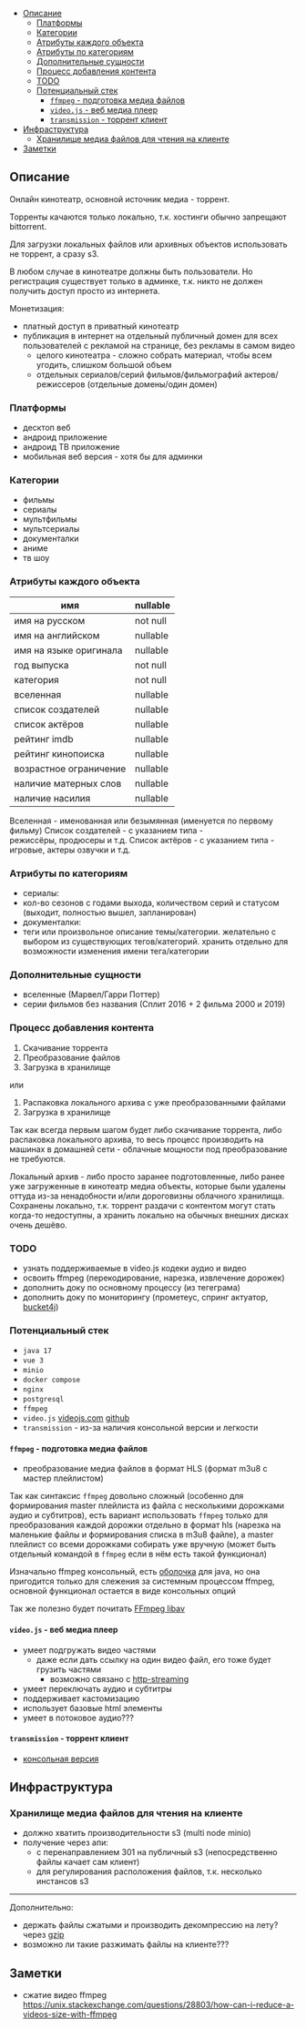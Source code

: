 <!-- TOC -->
  * [Описание](#описание)
    * [Платформы](#платформы)
    * [Категории](#категории)
    * [Атрибуты каждого объекта](#атрибуты-каждого-объекта)
    * [Атрибуты по категориям](#атрибуты-по-категориям)
    * [Дополнительные сущности](#дополнительные-сущности)
    * [Процесс добавления контента](#процесс-добавления-контента)
    * [TODO](#todo)
    * [Потенциальный стек](#потенциальный-стек)
      * [`ffmpeg` - подготовка медиа файлов](#ffmpeg---подготовка-медиа-файлов)
      * [`video.js` - веб медиа плеер](#videojs---веб-медиа-плеер)
      * [`transmission` - торрент клиент](#transmission---торрент-клиент)
  * [Инфраструктура](#инфраструктура)
    * [Хранилище медиа файлов для чтения на клиенте](#хранилище-медиа-файлов-для-чтения-на-клиенте)
  * [Заметки](#заметки)
<!-- TOC -->

## Описание
Онлайн кинотеатр, основной источник медиа - торрент. 

Торренты качаются только локально, т.к. хостинги обычно запрещают bittorrent.

Для загрузки локальных файлов или архивных объектов использовать не торрент, а сразу s3.

В любом случае в кинотеатре должны быть пользователи. Но регистрация существует только в админке, т.к. никто не должен получить доступ просто из интернета.

Монетизация:
- платный доступ в приватный кинотеатр
- публикация в интернет на отдельный публичный домен для всех пользователей с рекламой на странице, без рекламы в самом видео
  - целого кинотеатра - сложно собрать материал, чтобы всем угодить, слишком большой объем
  - отдельных сериалов/серий фильмов/фильмографий актеров/режиссеров (отдельные домены/один домен)

### Платформы
- десктоп веб
- андроид приложение
- андроид ТВ приложение
- мобильная веб версия - хотя бы для админки

### Категории
- фильмы
- сериалы
- мультфильмы
- мультсериалы
- документалки
- аниме
- тв шоу

### Атрибуты каждого объекта
| имя                    | nullable |
|------------------------|----------|
| имя на русском         | not null |
| имя на английском      | nullable |
| имя на языке оригинала | nullable |
| год выпуска            | not null |
| категория              | not null |
| вселенная              | nullable |
| список создателей      | nullable |
| список актёров         | nullable |
| рейтинг imdb           | nullable |
| рейтинг кинопоиска     | nullable |
| возрастное ограничение | nullable |
| наличие матерных слов  | nullable |
| наличие насилия        | nullable |

Вселенная - именованная или безымянная (именуется по первому фильму)
Список создателей - с указанием типа - <br/>режиссёры, продюсеры и т.д.
Список актёров - с указанием типа - <br/>игровые, актеры озвучки и т.д.

### Атрибуты по категориям
- сериалы:
 - кол-во сезонов с годами выхода, количеством серий и статусом (выходит, полностью вышел, запланирован)
- документалки:
 - теги или произвольное описание темы/категории. желательно с выбором из существующих тегов/категорий. хранить отдельно для возможности изменения имени тега/категории

### Дополнительные сущности
- вселенные (Марвел/Гарри Поттер)
- серии фильмов без названия (Сплит 2016 + 2 фильма 2000 и 2019)

### Процесс добавления контента
1. Скачивание торрента
2. Преобразование файлов
3. Загрузка в хранилище

или

1. Распаковка локального архива с уже преобразованными файлами
2. Загрузка в хранилище

Так как всегда первым шагом будет либо скачивание торрента, либо распаковка локального архива, то весь процесс производить на машинах в домашней сети - облачные мощности под преобразование не требуются.

Локальный архив - либо просто заранее подготовленные, либо ранее уже загруженные в кинотеатр медиа объекты, которые были удалены оттуда из-за ненадобности и/или дороговизны облачного хранилища. Сохранены локально, т.к. торрент раздачи с контентом могут стать когда-то недоступны, а хранить локально на обычных внешних дисках очень дешёво. 

### TODO
- узнать поддерживаемые в video.js кодеки аудио и видео
- освоить ffmpeg (перекодирование, нарезка, извлечение дорожек)
- дополнить доку по основному процессу (из тегеграма)
- дополнить доку по мониторингу (прометеус, спринг актуатор, [bucket4j](https://www.baeldung.com/spring-bucket4j))

### Потенциальный стек
- `java 17`
- `vue 3`
- `minio`
- `docker compose`
- `nginx`
- `postgresql`
- `ffmpeg`
- `video.js` [videojs.com](https://videojs.com/) [github](https://github.com/videojs/video.js)
- `transmission` - из-за наличия консольной версии и легкости

#### `ffmpeg` - подготовка медиа файлов
- преобразование медиа файлов в формат HLS (формат m3u8 с мастер плейлистом)

Так как синтаксис `ffmpeg` довольно сложный (особенно для формирования master плейлиста из файла с несколькими дорожками аудио и субтитров), есть вариант использовать `ffmpeg` только для преобразования каждой дорожки отдельно в формат hls (нарезка на маленькие файлы и формирования списка в m3u8 файле), а master плейлист со всеми дорожками собирать уже вручную (может быть отдельный командой в `ffmpeg` если в нём есть такой функционал) 

Изначально ffmpeg консольный, есть [оболочка](https://github.com/bramp/ffmpeg-cli-wrapper) для java, но она пригодится только для слежения за системным процессом ffmpeg, основной функционал остается в виде консольных опций

Так же полезно будет почитать [FFmpeg libav](https://habr.com/ru/company/edison/blog/495614/)

#### `video.js` - веб медиа плеер
- умеет подгружать видео частями
  - даже если дать ссылку на один видео файл, его тоже будет грузить частями
    - возможно связано с [http-streaming](https://github.com/videojs/http-streaming)
- умеет переключать аудио и субтитры
- поддерживает кастомизацию
- использует базовые html элементы
- умеет в потоковое аудио???
#### `transmission` - торрент клиент
- [консольная версия](https://cli-ck.io/transmission-cli-user-guide/)

## Инфраструктура
### Хранилище медиа файлов для чтения на клиенте
- должно хватить производительности s3 (multi node minio)
- получение через апи:
  - с перенаправлением 301 на публичный s3 (непосредственно файлы качает сам клиент)
  - для регулирования расположения файлов, т.к. несколько инстансов s3

---

Дополнительно:
- держать файлы сжатыми и производить декомпрессию на лету? через [gzip](https://www.baeldung.com/cs/zlib-vs-gzip-vs-zip#gzip)
- возможно ли такие разжимать файлы на клиенте???

## Заметки
- сжатие видео ffmpeg https://unix.stackexchange.com/questions/28803/how-can-i-reduce-a-videos-size-with-ffmpeg
